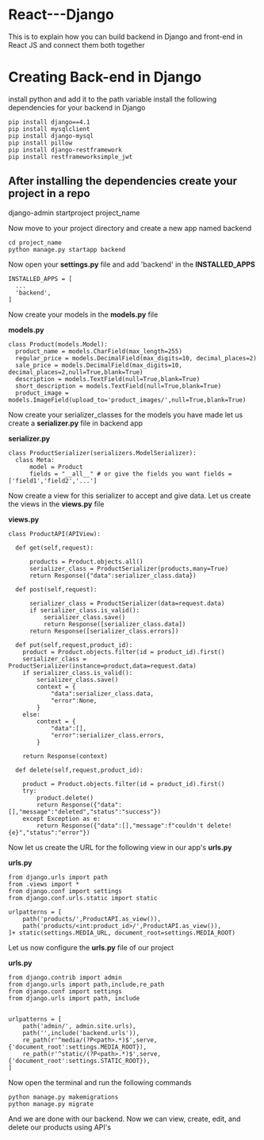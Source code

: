 # React---Django
This is to explain how you can build backend in Django and front-end in React JS and connect them both together

# Creating Back-end in Django

install python and add it to the path variable
install the following dependencies for your backend in Django

    pip install django==4.1
    pip install mysqlclient
    pip install django-mysql
    pip install pillow
    pip install django-restframework
    pip install restframeworksimple_jwt


## After installing the dependencies create your project in a repo

  django-admin startproject project_name

Now move to your project directory and create a new app named backend

    cd project_name
    python manage.py startapp backend

Now open your __settings.py__ file and add 'backend' in the __INSTALLED_APPS__

    INSTALLED_APPS = [
      ...
      'backend',
    ]

Now create your models in the __models.py__ file

__models.py__

    class Product(models.Model):
      product_name = models.CharField(max_length=255)
      regular_price = models.DecimalField(max_digits=10, decimal_places=2)
      sale_price = models.DecimalField(max_digits=10, decimal_places=2,null=True,blank=True)
      description = models.TextField(null=True,blank=True)
      short_description = models.TextField(null=True,blank=True)
      product_image = models.ImageField(upload_to='product_images/',null=True,blank=True)

Now create your serializer_classes for the models you have made
let us create a __serializer.py__ file in backend app

__serializer.py__

    class ProductSerializer(serializers.ModelSerializer):
      class Meta:
          model = Product
          fields = "__all__" # or give the fields you want fields = ['field1','field2','...']

Now create a view for this serializer to accept and give data. Let us create the views in the __views.py__ file

__views.py__

    class ProductAPI(APIView):
    
      def get(self,request):
          
          products = Product.objects.all()
          serializer_class = ProductSerializer(products,many=True)
          return Response({"data":serializer_class.data})
      
      def post(self,request):
          
          serializer_class = ProductSerializer(data=request.data)
          if serializer_class.is_valid():
              serializer_class.save()
              return Response([serializer_class.data])
          return Response([serializer_class.errors])

      def put(self,request,product_id):
        product = Product.objects.filter(id = product_id).first()
        serializer_class = ProductSerializer(instance=product,data=request.data)
        if serializer_class.is_valid():
            serializer_class.save()
            context = {
                "data":serializer_class.data,
                "error":None,
            }
        else:
            context = {
                "data":[],
                "error":serializer_class.errors,
            }
        
        return Response(context)

      def delete(self,request,product_id):
        
        product = Product.objects.filter(id = product_id).first()
        try:
            product.delete()
            return Response({"data":[],"message":"deleted","status":"success"})
        except Exception as e:
            return Response({"data":[],"message":f"couldn't delete! {e}","status":"error"})

Now let us create the URL for the following view in our app's __urls.py__

__urls.py__

    from django.urls import path
    from .views import *
    from django.conf import settings
    from django.conf.urls.static import static
    
    urlpatterns = [
        path('products/',ProductAPI.as_view()),
        path('products/<int:product_id>/',ProductAPI.as_view()),
    ]+ static(settings.MEDIA_URL, document_root=settings.MEDIA_ROOT)


Let us now configure the __urls.py__ file of our project

__urls.py__

    from django.contrib import admin
    from django.urls import path,include,re_path
    from django.conf import settings
    from django.urls import path, include 
    
    
    urlpatterns = [
        path('admin/', admin.site.urls),
        path('',include('backend.urls')),
        re_path(r'^media/(?P<path>.*)$',serve,{'document_root':settings.MEDIA_ROOT}),
        re_path(r'^static/(?P<path>.*)$',serve,{'document_root':settings.STATIC_ROOT}),
    ]

Now open the terminal and run the following commands

    python manage.py makemigrations
    python manage.py migrate

And we are done with our backend. Now we can view, create, edit, and delete our products using API's
